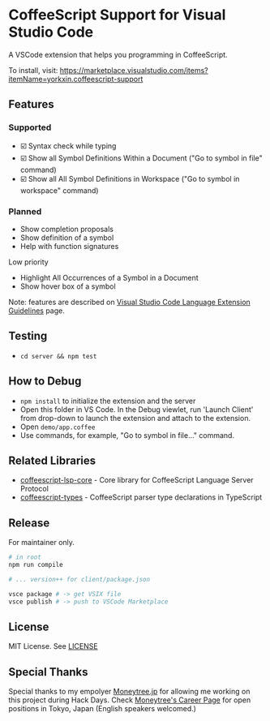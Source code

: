 # CoffeeScript Support for Visual Studio Code

A VSCode extension that helps you programming in CoffeeScript.

To install, visit: https://marketplace.visualstudio.com/items?itemName=yorkxin.coffeescript-support

## Features

### Supported

- :ballot_box_with_check: Syntax check while typing
- :ballot_box_with_check: Show all Symbol Definitions Within a Document ("Go to symbol in file" command)
- :ballot_box_with_check: Show all All Symbol Definitions in Workspace ("Go to symbol in workspace" command)

### Planned

- Show completion proposals
- Show definition of a symbol
- Help with function signatures

Low priority

- Highlight All Occurrences of a Symbol in a Document
- Show hover box of a symbol

Note: features are described on [Visual Studio Code Language Extension Guidelines](https://code.visualstudio.com/docs/extensionAPI/language-support) page.

## Testing

* `cd server && npm test`

## How to Debug

* `npm install` to initialize the extension and the server
* Open this folder in VS Code. In the Debug viewlet, run 'Launch Client' from drop-down to launch the extension and attach to the extension.
* Open `demo/app.coffee`
* Use commands, for example, "Go to symbol in file..." command.

## Related Libraries

* [coffeescript-lsp-core](https://github.com/chitsaou/coffeescript-lsp-core) - Core library for CoffeeScript Language Server Protocol
* [coffeescript-types](https://github.com/chitsaou/coffeescript-types) - CoffeeScript parser type declarations in TypeScript

## Release

For maintainer only.

```sh
# in root
npm run compile

# ... version++ for client/package.json

vsce package # -> get VSIX file
vsce publish # -> push to VSCode Marketplace
```

## License

MIT License. See [LICENSE](./LICENSE)

## Special Thanks

Special thanks to my empolyer [Moneytree.jp](https://moneytree.jp/) for allowing me working on this project during Hack Days. Check [Moneytree's Career Page](https://moneytree.jp/careers/) for open positions in Tokyo, Japan (English speakers welcomed.)
